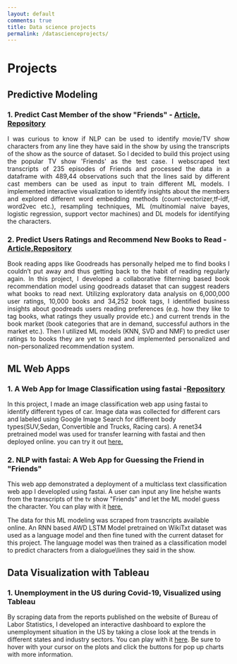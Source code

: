 ```yaml
---
layout: default
comments: true
title: Data science projects
permalink: /datascienceprojects/
---
```

# Projects
## Predictive Modeling
### 1. Predict Cast Member of the show "Friends" - [Article, ](https://github.com/shamafarabi/Predicting-Cast-Member-of-the-TV-show-Friends-using-NLP/blob/master/Project%20Report.ipynb)[Repository](https://github.com/shamafarabi/Predicting-Cast-Member-of-the-TV-show-Friends-using-NLP) 
<p style='text-align: justify;'>
I was curious to know if  NLP can be used to identify movie/TV show characters from any line they have said in the show by using the transcripts of the show as the source of dataset. So I decided to build this project using the popular TV show 'Friends' as the test case. I webscraped text transcripts of 235 episodes of Friends and processed the data in a dataframe with 489,44 observations such that the lines said by different cast members can be used as input to train different ML models. I implemented interactive visualization to identify insights about the members and  explored different word embedding methods (count-vectorizer,tf-idf, word2vec etc.), resampling techniques, ML (multinomial naive bayes, logistic regression, support vector machines) and DL models for identifying the characters. 
</p>

### 2. Predict Users Ratings and Recommend New Books to Read - [Article,](https://nbviewer.jupyter.org/github/shamafarabi/Capstone_1_Book_Recommendation/blob/master/Milestone%20Report/Milestone%20Report.ipynb)[Repository](Book_Recommendation_Engine)
<p style='text-align: justify;'>
Book reading apps like Goodreads has personally helped me to find books I couldn’t put away and thus getting back to the habit of reading regularly again. In this project, I developed a collaborative filterning based book recommendation model using goodreads dataset that can suggest readers what books to read next.  Utilizing exploratory data analysis on  6,000,000 user ratings, 10,000 books and 34,252 book tags, I identified business insights  about goodreads users reading preferences (e.g. how they like to tag books, what ratings they usually provide etc.) and current trends in the book market (book categories that are in demand, successful authors in the market etc.). Then I utilized ML models (KNN, SVD and NMF) to predict user ratings to books they are yet to read and implemented personalized and non-personalized recommendation system.
 </p>
 
## ML Web Apps
 
### 1. A Web App for Image Classification using fastai -[Repository](https://github.com/shamafarabi/fastai-v3)
In this project, I made an image classification web app using fastai to identify different types of car. Image data was collected for different cars and labeled using Google Image Search for different body types(SUV,Sedan, Convertible and Trucks, Racing cars). A renet34 pretrained model was used for transfer learning with fastai and then deployed online. you can try it out [here.](https://car-make-detection.onrender.com/)

### 2. NLP with fastai: A Web App for Guessing the Friend in "Friends"
This web app demonstrated a deployment of a multiclass text classification web app I developled using fastai. A user can input any line he\she wants from the transcripts of the tv show "Friends" and let the ML model guess the character. You can play with it [here.](https://friends-2b3s.onrender.com/)

The data for this ML modeling was scraped from trasncripts available online. An RNN based AWD LSTM Model pretrained on WikiTxt dataset was used as a language model and then fine tuned with the current dataset for this project. The language model was then trained as a classification model to predict characters from a dialogue\lines they said in the show.

## Data Visualization with Tableau

### 1. Unemployment in the US during Covid-19, Visualized using Tableau

By scraping data from the reports published on the website of Bureau of Labor Statistics,  I developed an interactive dashboard to explore the unemployment situation in the US by taking a close look at the trends in different states and industry sectors. You can play with it [here](https://public.tableau.com/views/Book2_15969148443530/Dashboard1?:language=en&:display_count=y&:origin=viz_share_link). Be sure to hover with your cursor on the plots and click the buttons for pop up charts with more information. 




